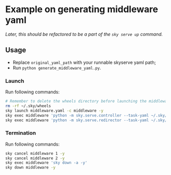# Example on generating middleware yaml

*Later, this should be refactored to be a part of the `sky serve up` command.*

## Usage

* Replace `original_yaml_path` with your runnable skyserve yaml path;
* Run `python generate_middleware_yaml.py`.

### Launch
Run following commands:
```bash
# Remember to delete the wheels directory before launching the middleware, so that the wheels will be reinstalled and therefore the serve package will be installed in middleware as well.
rm -rf ~/.sky/wheels
sky launch middleware.yaml -c middleware -y
sky exec middleware 'python -m sky.serve.controller --task-yaml ~/.sky/serve/service_{{service_id}}.yaml'
sky exec middleware 'python -m sky.serve.redirector --task-yaml ~/.sky/serve/service_{{service_id}}.yaml'
```

### Termination
Run following commands:
```bash
sky cancel middleware 1 -y
sky cancel middleware 2 -y
sky exec middleware 'sky down -a -y'
sky down middleware -y
```